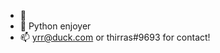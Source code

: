 - 👋 
- 🌱 Python enjoyer
- 📫 yrr@duck.com or thirras#9693 for contact!

<!---
thirras/thirras is a ✨ special ✨ repository because its `README.md` (this file) appears on your GitHub profile.
You can click the Preview link to take a look at your changes.
--->
